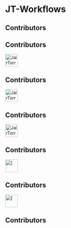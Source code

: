 # JT-Workflows

## Contributors
## Contributors
<a href='https://github.com/JairTorres1003' target='_blank'><img src='https://images.weserv.nl/?url=https://avatars.githubusercontent.com/u/83931760?v=4?h=100&w=100&mask=circle' alt='JairTorres1003' width='40' height='40'></a> 
## Contributors
<a href='https://github.com/JairTorres1003' target='_blank'><img src='https://images.weserv.nl/?url=https://avatars.githubusercontent.com/u/83931760?v=4?h=100&w=100&mask=circle' alt='JairTorres1003' width='40' height='40'></a> 
## Contributors
<a href='https://github.com/JairTorres1003' target='_blank'><img src='https://images.weserv.nl/?url=https://avatars.githubusercontent.com/u/83931760?v=4?h=100&w=100&mask=circle' alt='JairTorres1003' width='40' height='40'></a> 
## Contributors
<a href='https://github.com/[' target='_blank'><img src='https://images.weserv.nl/?url=?h=100&w=100&mask=circle' alt='[' width='40' height='40'></a> 
## Contributors
<a href='https://github.com/[' target='_blank'><img src='https://images.weserv.nl/?url=?h=100&w=100&mask=circle' alt='[' width='40' height='40'></a> 
## Contributors
